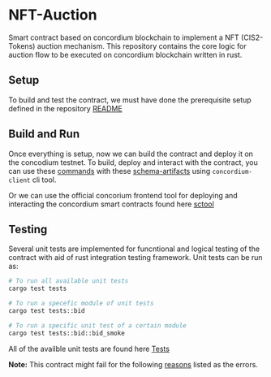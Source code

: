 # NFT-Auction

Smart contract based on concordium blockchain to implement a NFT (CIS2-Tokens) auction mechanism. This repository
contains the core logic for auction flow to be executed on concordium blockchain written in rust.

## Setup

To build and test the contract, we must have done the prerequisite setup defined in the repository [README](../README.md) 

## Build and Run

Once everything is setup, now we can build the contract and deploy it on the concodium testnet. To build, deploy and
interact with the contract, you can use these [commands](./commands.md) with these [schema-artifacts](./schema-artifacts/) using `concordium-client` cli tool.

Or we can use the official concorium frontend tool for deploying and interacting the concordium smart contracts found here [sctool](https://sctools.mainnet.concordium.software/?__hstc=206253644.9e573ad0dcf77e4d730f208e53ab0481.1736862510663.1737015924307.1737026584228.5&__hssc=206253644.4.1737026584228&__hsfp=706028811)

## Testing

Several unit tests are implemented for funcntional and logical testing of the contract with aid of rust integration
testing framework. Unit tests can be run as:

```bash
# To run all available unit tests
cargo test tests

# To run a specefic module of unit tests
cargo test tests::bid

# To run a specific unit test of a certain module
cargo test tests::bid::bid_smoke
```
All of the availble unit tests are found here [Tests](./src/tests)


**Note:** This contract might fail for the following [reasons](./src/error.rs) listed as the errors.